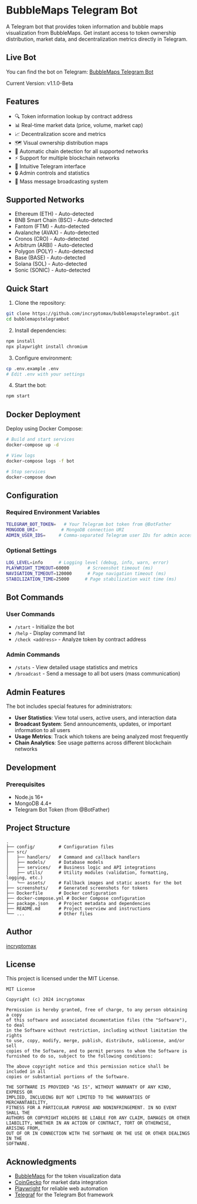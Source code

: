 # BubbleMaps Telegram Bot

A Telegram bot that provides token information and bubble maps visualization from BubbleMaps. Get instant access to token ownership distribution, market data, and decentralization metrics directly in Telegram.

## Live Bot

You can find the bot on Telegram: [BubbleMaps Telegram Bot](https://t.me/bubblemapstelegrambot)

Current Version: v1.1.0-Beta

## Features

- 🔍 Token information lookup by contract address
- 📊 Real-time market data (price, volume, market cap)
- 📈 Decentralization score and metrics
- 🗺️ Visual ownership distribution maps
- 🔄 Automatic chain detection for all supported networks
- ⚡ Support for multiple blockchain networks
- 📱 Intuitive Telegram interface
- 🔒 Admin controls and statistics
- 📣 Mass message broadcasting system

## Supported Networks

- Ethereum (ETH) - Auto-detected
- BNB Smart Chain (BSC) - Auto-detected
- Fantom (FTM) - Auto-detected
- Avalanche (AVAX) - Auto-detected
- Cronos (CRO) - Auto-detected
- Arbitrum (ARBI) - Auto-detected
- Polygon (POLY) - Auto-detected
- Base (BASE) - Auto-detected
- Solana (SOL) - Auto-detected
- Sonic (SONIC) - Auto-detected

## Quick Start

1. Clone the repository:
```bash
git clone https://github.com/incryptomax/bubblemapstelegrambot.git
cd bubblemapstelegrambot
```

2. Install dependencies:
```bash
npm install
npx playwright install chromium
```

3. Configure environment:
```bash
cp .env.example .env
# Edit .env with your settings
```

4. Start the bot:
```bash
npm start
```

## Docker Deployment

Deploy using Docker Compose:

```bash
# Build and start services
docker-compose up -d

# View logs
docker-compose logs -f bot

# Stop services
docker-compose down
```

## Configuration

### Required Environment Variables

```bash
TELEGRAM_BOT_TOKEN=   # Your Telegram bot token from @BotFather
MONGODB_URI=         # MongoDB connection URI
ADMIN_USER_IDS=     # Comma-separated Telegram user IDs for admin access
```

### Optional Settings

```bash
LOG_LEVEL=info      # Logging level (debug, info, warn, error)
PLAYWRIGHT_TIMEOUT=60000       # Screenshot timeout (ms)
NAVIGATION_TIMEOUT=120000      # Page navigation timeout (ms)
STABILIZATION_TIME=25000      # Page stabilization wait time (ms)
```

## Bot Commands

### User Commands
- `/start` - Initialize the bot
- `/help` - Display command list
- `/check <address>` - Analyze token by contract address

### Admin Commands
- `/stats` - View detailed usage statistics and metrics
- `/broadcast` - Send a message to all bot users (mass communication)

## Admin Features

The bot includes special features for administrators:

- **User Statistics**: View total users, active users, and interaction data
- **Broadcast System**: Send announcements, updates, or important information to all users
- **Usage Metrics**: Track which tokens are being analyzed most frequently
- **Chain Analytics**: See usage patterns across different blockchain networks

## Development

### Prerequisites

- Node.js 16+
- MongoDB 4.4+
- Telegram Bot Token (from @BotFather)

## Project Structure

```
.
├── config/         # Configuration files
├── src/
│   ├── handlers/   # Command and callback handlers
│   ├── models/     # Database models
│   ├── services/   # Business logic and API integrations
│   ├── utils/      # Utility modules (validation, formatting, logging, etc.)
│   └── assets/     # Fallback images and static assets for the bot
├── screenshots/    # Generated screenshots for tokens
├── Dockerfile      # Docker configuration
├── docker-compose.yml # Docker Compose configuration
├── package.json    # Project metadata and dependencies
├── README.md       # Project overview and instructions
└── ...             # Other files
```

## Author

[incryptomax](https://github.com/incryptomax)

## License

This project is licensed under the MIT License.

```
MIT License

Copyright (c) 2024 incryptomax

Permission is hereby granted, free of charge, to any person obtaining a copy
of this software and associated documentation files (the "Software"), to deal
in the Software without restriction, including without limitation the rights
to use, copy, modify, merge, publish, distribute, sublicense, and/or sell
copies of the Software, and to permit persons to whom the Software is
furnished to do so, subject to the following conditions:

The above copyright notice and this permission notice shall be included in all
copies or substantial portions of the Software.

THE SOFTWARE IS PROVIDED "AS IS", WITHOUT WARRANTY OF ANY KIND, EXPRESS OR
IMPLIED, INCLUDING BUT NOT LIMITED TO THE WARRANTIES OF MERCHANTABILITY,
FITNESS FOR A PARTICULAR PURPOSE AND NONINFRINGEMENT. IN NO EVENT SHALL THE
AUTHORS OR COPYRIGHT HOLDERS BE LIABLE FOR ANY CLAIM, DAMAGES OR OTHER
LIABILITY, WHETHER IN AN ACTION OF CONTRACT, TORT OR OTHERWISE, ARISING FROM,
OUT OF OR IN CONNECTION WITH THE SOFTWARE OR THE USE OR OTHER DEALINGS IN THE
SOFTWARE.
```

## Acknowledgments

- [BubbleMaps](https://app.bubblemaps.io/) for the token visualization data
- [CoinGecko](https://www.coingecko.com/) for market data integration
- [Playwright](https://playwright.dev/) for reliable web automation
- [Telegraf](https://telegraf.js.org/) for the Telegram Bot framework